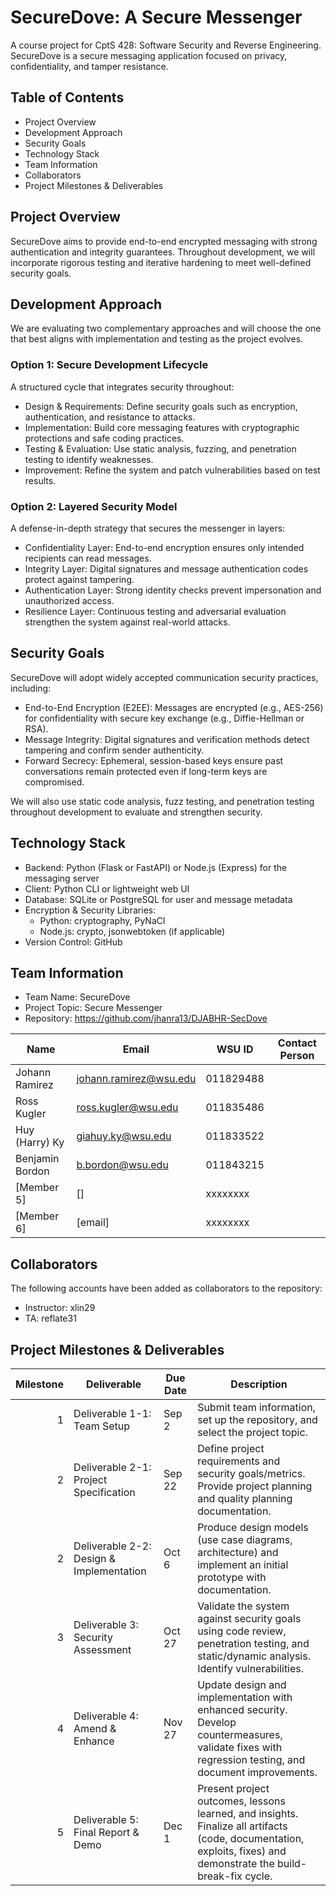 # SecureDove: A Secure Messenger

A course project for CptS 428: Software Security and Reverse Engineering. SecureDove is a secure messaging application focused on privacy, confidentiality, and tamper resistance.

## Table of Contents
- Project Overview
- Development Approach
- Security Goals
- Technology Stack
- Team Information
- Collaborators
- Project Milestones & Deliverables

## Project Overview
SecureDove aims to provide end-to-end encrypted messaging with strong authentication and integrity guarantees. Throughout development, we will incorporate rigorous testing and iterative hardening to meet well-defined security goals.

## Development Approach
We are evaluating two complementary approaches and will choose the one that best aligns with implementation and testing as the project evolves.

### Option 1: Secure Development Lifecycle
A structured cycle that integrates security throughout:
- Design & Requirements: Define security goals such as encryption, authentication, and resistance to attacks.
- Implementation: Build core messaging features with cryptographic protections and safe coding practices.
- Testing & Evaluation: Use static analysis, fuzzing, and penetration testing to identify weaknesses.
- Improvement: Refine the system and patch vulnerabilities based on test results.

### Option 2: Layered Security Model
A defense-in-depth strategy that secures the messenger in layers:
- Confidentiality Layer: End-to-end encryption ensures only intended recipients can read messages.
- Integrity Layer: Digital signatures and message authentication codes protect against tampering.
- Authentication Layer: Strong identity checks prevent impersonation and unauthorized access.
- Resilience Layer: Continuous testing and adversarial evaluation strengthen the system against real-world attacks.

## Security Goals
SecureDove will adopt widely accepted communication security practices, including:
- End-to-End Encryption (E2EE): Messages are encrypted (e.g., AES-256) for confidentiality with secure key exchange (e.g., Diffie-Hellman or RSA).
- Message Integrity: Digital signatures and verification methods detect tampering and confirm sender authenticity.
- Forward Secrecy: Ephemeral, session-based keys ensure past conversations remain protected even if long-term keys are compromised.

We will also use static code analysis, fuzz testing, and penetration testing throughout development to evaluate and strengthen security.

## Technology Stack
- Backend: Python (Flask or FastAPI) or Node.js (Express) for the messaging server
- Client: Python CLI or lightweight web UI
- Database: SQLite or PostgreSQL for user and message metadata
- Encryption & Security Libraries:
  - Python: cryptography, PyNaCl
  - Node.js: crypto, jsonwebtoken (if applicable)
- Version Control: GitHub

## Team Information
- Team Name: SecureDove
- Project Topic: Secure Messenger
- Repository: https://github.com/jhanra13/DJABHR-SecDove

| Name           | Email                  | WSU ID    | Contact Person |
|----------------|------------------------|-----------|----------------|
| Johann Ramirez | johann.ramirez@wsu.edu | 011829488 |                |
| Ross Kugler    | ross.kugler@wsu.edu    | 011835486 |                |
| Huy (Harry) Ky | giahuy.ky@wsu.edu      | 011833522 |                |
| Benjamin Bordon| b.bordon@wsu.edu       | 011843215 |           | xxxxxxxx  |                |
| [Member 5]     | []                | xxxxxxxx  |                |
| [Member 6]     | [email]                | xxxxxxxx  |                |

## Collaborators
The following accounts have been added as collaborators to the repository:
- Instructor: xlin29
- TA: reflate31

## Project Milestones & Deliverables

| Milestone | Deliverable                              | Due Date | Description                                                                                                                                                       |
|----------:|------------------------------------------|----------|-------------------------------------------------------------------------------------------------------------------------------------------------------------------|
|         1 | Deliverable 1-1: Team Setup              | Sep 2    | Submit team information, set up the repository, and select the project topic.                                                                                     |
|         2 | Deliverable 2-1: Project Specification   | Sep 22   | Define project requirements and security goals/metrics. Provide project planning and quality planning documentation.                                              |
|         2 | Deliverable 2-2: Design & Implementation | Oct 6    | Produce design models (use case diagrams, architecture) and implement an initial prototype with documentation.                                                    |
|         3 | Deliverable 3: Security Assessment       | Oct 27   | Validate the system against security goals using code review, penetration testing, and static/dynamic analysis. Identify vulnerabilities.                         |
|         4 | Deliverable 4: Amend & Enhance           | Nov 27   | Update design and implementation with enhanced security. Develop countermeasures, validate fixes with regression testing, and document improvements.              |
|         5 | Deliverable 5: Final Report & Demo       | Dec 1    | Present project outcomes, lessons learned, and insights. Finalize all artifacts (code, documentation, exploits, fixes) and demonstrate the build-break-fix cycle. |
